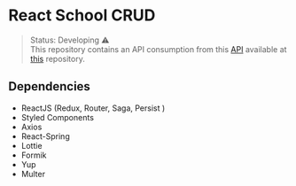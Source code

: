 # React School CRUD

> Status: Developing ⚠️ <br>
This repository contains an API consumption from this [API](https://api.rhuansampaio.com.br) available at [this](https://github.com/rhuan-sampaio/escola-crud-api) repository.

## Dependencies

* ReactJS (Redux, Router, Saga, Persist )
* Styled Components
* Axios
* React-Spring
* Lottie
* Formik
* Yup
* Multer

